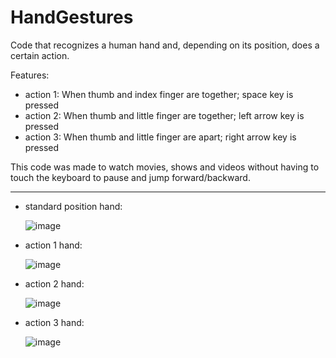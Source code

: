 # HandGestures
Code that recognizes a human hand and, depending on its position, does a certain action.

Features: 
- action 1: When thumb and index finger are together; space key is pressed
- action 2: When thumb and little finger are together; left arrow key is pressed
- action 3: When thumb and little finger are apart; right arrow key is pressed
  
This code was made to watch movies, shows and videos without having to touch the keyboard to pause and jump forward/backward.


---------------------

- standard position hand:

  ![image](https://user-images.githubusercontent.com/94463704/201488962-c029f993-46d9-4fb7-a4c9-a8478af38119.png)


- action 1 hand:

  ![image](https://user-images.githubusercontent.com/94463704/201488970-87df446e-a7ab-4e7d-adfa-6fbb967d18e5.png)


- action 2 hand:

  ![image](https://user-images.githubusercontent.com/94463704/201488992-2116038b-e67a-4da7-9205-229a4ce2d662.png)


- action 3 hand:

  ![image](https://user-images.githubusercontent.com/94463704/201489001-2fa7c7bd-765a-4c0b-b417-c8e5333c37d0.png)

  
